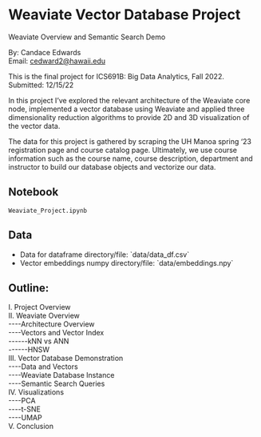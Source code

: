 # Weaviate Vector Database Project
Weaviate Overview and Semantic Search Demo

By: Candace Edwards <br>
Email: [cedward2@hawaii.edu](mailto:cedward2@hawaii.edu) <br>

This is the final project for ICS691B: Big Data Analytics, Fall 2022. <br> Submitted: 12/15/22

In this project I’ve explored the relevant architecture of the Weaviate core node, implemented a vector database using Weaviate and applied three dimensionality reduction algorithms to provide 2D and 3D visualization of the vector data.

The data for this project is gathered by scraping the UH Manoa spring ‘23 registration page and course catalog page. Ultimately, we use course information such as the course name, course description, department and instructor to build our database objects and vectorize our data. 

## Notebook
`Weaviate_Project.ipynb`

## Data
<ul>
<li> Data for dataframe directory/file: `data/data_df.csv`
<li> Vector embeddings numpy directory/file: `data/embeddings.npy`
</ul>


## Outline:

I. Project Overview <br>
II. Weaviate Overview<br>
----Architecture Overview<br>
----Vectors and Vector Index<br>
------kNN vs ANN<br>
------HNSW<br>
III. Vector Database Demonstration<br>
----Data and Vectors<br>
----Weaviate Database Instance<br>
----Semantic Search Queries<br>
IV. Visualizations<br>
----PCA<br>
----t-SNE<br>
----UMAP<br>
V. Conclusion<br>





